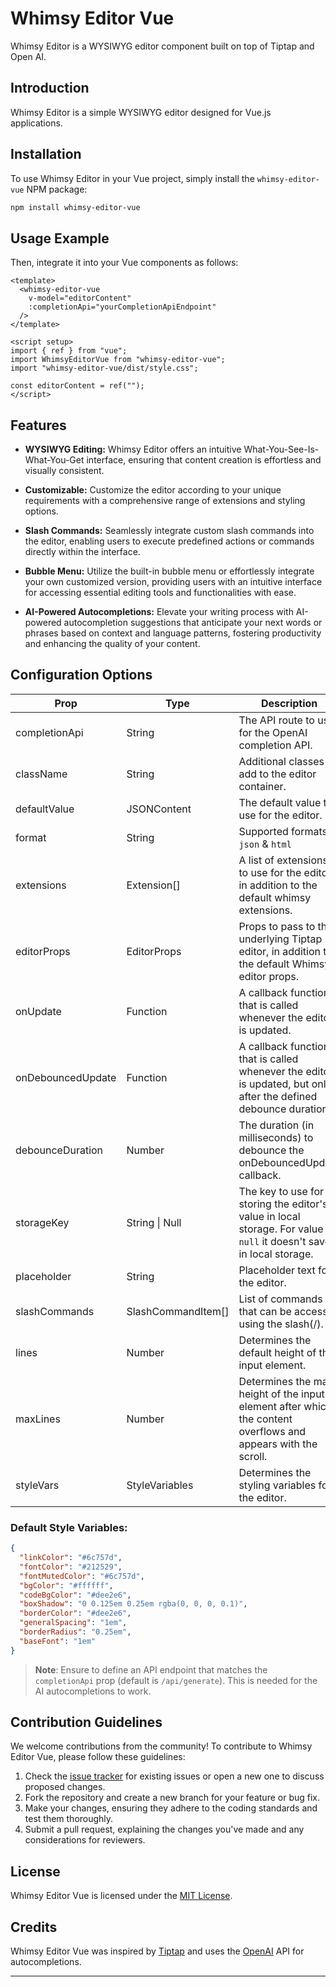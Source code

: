 # Whimsy Editor Vue

Whimsy Editor is a WYSIWYG editor component built on top of Tiptap and Open AI.

## Introduction

Whimsy Editor is a simple WYSIWYG editor designed for Vue.js applications.

## Installation

To use Whimsy Editor in your Vue project, simply install the `whimsy-editor-vue` NPM package:

```bash
npm install whimsy-editor-vue
```

## Usage Example

Then, integrate it into your Vue components as follows:

```vue
<template>
  <whimsy-editor-vue
    v-model="editorContent"
    :completionApi="yourCompletionApiEndpoint"
  />
</template>

<script setup>
import { ref } from "vue";
import WhimsyEditorVue from "whimsy-editor-vue";
import "whimsy-editor-vue/dist/style.css";

const editorContent = ref("");
</script>
```

## Features

- **WYSIWYG Editing:** Whimsy Editor offers an intuitive What-You-See-Is-What-You-Get interface, ensuring that content creation is effortless and visually consistent.

- **Customizable:** Customize the editor according to your unique requirements with a comprehensive range of extensions and styling options.

- **Slash Commands:** Seamlessly integrate custom slash commands into the editor, enabling users to execute predefined actions or commands directly within the interface.

- **Bubble Menu:** Utilize the built-in bubble menu or effortlessly integrate your own customized version, providing users with an intuitive interface for accessing essential editing tools and functionalities with ease.

- **AI-Powered Autocompletions:** Elevate your writing process with AI-powered autocompletion suggestions that anticipate your next words or phrases based on context and language patterns, fostering productivity and enhancing the quality of your content.

## Configuration Options

| Prop              | Type               | Description                                                                                                        | Default                        |
| ----------------- | ------------------ | ------------------------------------------------------------------------------------------------------------------ | ------------------------------ |
| completionApi     | String             | The API route to use for the OpenAI completion API.                                                                | "/api/generate"                |
| className         | String             | Additional classes to add to the editor container.                                                                 | "whimsy-editor"                |
| defaultValue      | JSONContent        | The default value to use for the editor.                                                                           | defaultEditorContent           |
| format            | String             | Supported formats `json` & `html`                                                                                  | "json"                         |
| extensions        | Extension[]        | A list of extensions to use for the editor, in addition to the default whimsy extensions.                          | []                             |
| editorProps       | EditorProps        | Props to pass to the underlying Tiptap editor, in addition to the default Whimsy editor props.                     | {}                             |
| onUpdate          | Function           | A callback function that is called whenever the editor is updated.                                                 | () => {}                       |
| onDebouncedUpdate | Function           | A callback function that is called whenever the editor is updated, but only after the defined debounce duration.   | () => {}                       |
| debounceDuration  | Number             | The duration (in milliseconds) to debounce the onDebouncedUpdate callback.                                         | 750                            |
| storageKey        | String \| Null     | The key to use for storing the editor's value in local storage. For value `null` it doesn't save in local storage. | null                           |
| placeholder       | String             | Placeholder text for the editor.                                                                                   | "Type something here... or ++" |
| slashCommands     | SlashCommandItem[] | List of commands that can be accessed using the slash(/).                                                          | []                             |
| lines             | Number             | Determines the default height of the input element.                                                                | 3                              |
| maxLines          | Number             | Determines the max height of the input element after which the content overflows and appears with the scroll.      | 3                              |
| styleVars         | StyleVariables     | Determines the styling variables for the editor.                                                                   | See below                      |

### Default Style Variables:

```json
{
  "linkColor": "#6c757d",
  "fontColor": "#212529",
  "fontMutedColor": "#6c757d",
  "bgColor": "#ffffff",
  "codeBgColor": "#dee2e6",
  "boxShadow": "0 0.125em 0.25em rgba(0, 0, 0, 0.1)",
  "borderColor": "#dee2e6",
  "generalSpacing": "1em",
  "borderRadius": "0.25em",
  "baseFont": "1em"
}
```

> **Note**: Ensure to define an API endpoint that matches the `completionApi` prop (default is `/api/generate`). This is needed for the AI autocompletions to work.

<!-- ## API Documentation

Whimsy Editor Vue exposes the following public methods and events for interaction:

### Methods

- `methodName(arg1, arg2, ...): ReturnType`: Description of the method.

### Events

- `eventName`: Description of the event.

For detailed usage examples, refer to the [API Documentation](#api-documentation) section in the README. -->

## Contribution Guidelines

We welcome contributions from the community! To contribute to Whimsy Editor Vue, please follow these guidelines:

1. Check the [issue tracker](https://github.com/nktkarnany/whimsy-editor-vue/issues) for existing issues or open a new one to discuss proposed changes.
2. Fork the repository and create a new branch for your feature or bug fix.
3. Make your changes, ensuring they adhere to the coding standards and test them thoroughly.
4. Submit a pull request, explaining the changes you've made and any considerations for reviewers.

## License

Whimsy Editor Vue is licensed under the [MIT License](LICENSE).

## Credits

Whimsy Editor Vue was inspired by [Tiptap](https://tiptap.dev/) and uses the [OpenAI](https://openai.com/) API for autocompletions.

---
